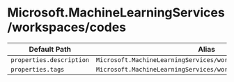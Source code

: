 # Microsoft.MachineLearningServices/workspaces/codes

| Default Path | Alias |
|---|---|
| `properties.description` | `Microsoft.MachineLearningServices/workspaces/codes/description` |
| `properties.tags` | `Microsoft.MachineLearningServices/workspaces/codes/tags` |


